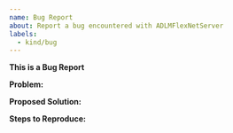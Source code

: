 ```yaml
---
name: Bug Report
about: Report a bug encountered with ADLMFlexNetServer
labels:
  - kind/bug
---
```


**This is a Bug Report**

<!--Required Information-->

**Problem:**

**Proposed Solution:**

**Steps to Reproduce:**

<!--Optional Information (remove the comment tags around information you would like to include)-->
<!--ADLMFlexNetServer Version:-->

<!--Additional Information:-->
